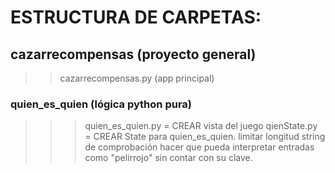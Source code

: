 # ESTRUCTURA DE CARPETAS:
## cazarrecompensas (proyecto general)
>> cazarrecompensas.py (app principal)

### quien_es_quien (lógica python pura)
>>>quien_es_quien.py = CREAR vista del juego
>>>qienState.py = CREAR State para quien_es_quien. 
>>>limitar longitud string de comprobación
>>>hacer que pueda interpretar entradas como "pelirrojo" sin contar con su clave.

